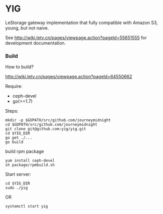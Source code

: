 # YIG

LeStorage gateway implementation that fully compatible with Amazon S3, young, but not naive.

See http://wiki.letv.cn/pages/viewpage.action?pageId=55651555 for development documentation.

### Build


How to build?

http://wiki.letv.cn/pages/viewpage.action?pageId=64550662

Require:

- ceph-devel
- go(>=1.7)

Steps:

```shell
mkdir -p $GOPATH/src/github.com/journeymidnight
cd $GOPATH/src/github.com/journeymidnight
git clone git@github.com:yig/yig.git
cd $YIG_DIR
go get ./...
go build
```


build rpm package
```shell
yum install ceph-devel
sh package/rpmbuild.sh
```

Start server:
```shell
cd $YIG_DIR
sudo ./yig
```

OR 

```
systemctl start yig
```


